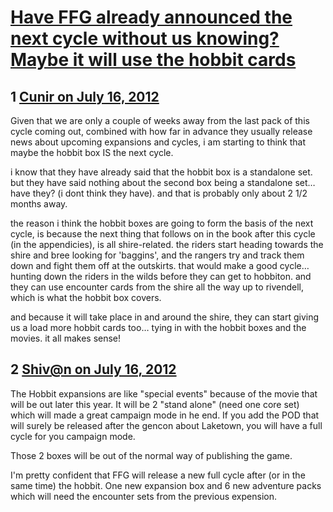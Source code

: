 # [Have FFG already announced the next cycle without us knowing? Maybe it will use the hobbit cards](https://community.fantasyflightgames.com/topic/67578-have-ffg-already-announced-the-next-cycle-without-us-knowing-maybe-it-will-use-the-hobbit-cards/)

## 1 [Cunir on July 16, 2012](https://community.fantasyflightgames.com/topic/67578-have-ffg-already-announced-the-next-cycle-without-us-knowing-maybe-it-will-use-the-hobbit-cards/?do=findComment&comment=659110)

Given that we are only a couple of weeks away from the last pack of this cycle coming out, combined with how far in advance they usually release news about upcoming expansions and cycles, i am starting to think that maybe the hobbit box IS the next cycle.

i know that they have already said that the hobbit box is a standalone set. but they have said nothing about the second box being a standalone set… have they? (i dont think they have). and that is probably only about 2 1/2 months away.

the reason i think the hobbit boxes are going to form the basis of the next cycle, is because the next thing that follows on in the book after this cycle (in the appendicies), is all shire-related. the riders start heading towards the shire and bree looking for 'baggins', and the rangers try and track them down and fight them off at the outskirts. that would make a good cycle… hunting down the riders in the wilds before they can get to hobbiton. and they can use encounter cards from the shire all the way up to rivendell, which is what the hobbit box covers.

and because it will take place in and around the shire, they can start giving us a load more hobbit cards too… tying in with the hobbit boxes and the movies. it all makes sense!

## 2 [Shiv@n on July 16, 2012](https://community.fantasyflightgames.com/topic/67578-have-ffg-already-announced-the-next-cycle-without-us-knowing-maybe-it-will-use-the-hobbit-cards/?do=findComment&comment=659127)

The Hobbit expansions are like "special events" because of the movie that will be out later this year. It will be 2 "stand alone" (need one core set) which will made a great campaign mode in he end. If you add the POD that will surely be released after the gencon about Laketown, you will have a full cycle for you campaign mode.

Those 2 boxes will be out of the normal way of publishing the game.

I'm pretty confident that FFG will release a new full cycle after (or in the same time) the hobbit. One new expansion box and 6 new adventure packs which will need the encounter sets from the previous expension.

